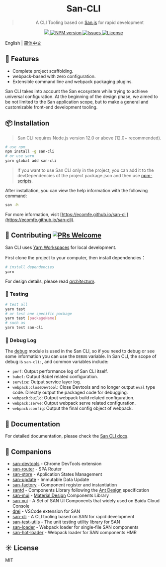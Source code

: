 <div align="center">
    <h1>San-CLI</h1>
    <blockquote>A CLI Tooling based on <a href="https://baidu.github.io/san/">San.js</a> for rapid development</blockquote>
    <a href="https://github.com/ecomfe/san-cli/actions?query=workflow%3A%22Node.js+CI%22">
        <img src="https://github.com/ecomfe/san-cli/workflows/Node.js%20CI/badge.svg">
    </a>
    <a href="https://www.npmjs.com/package/san-cli">
        <img src="http://img.shields.io/npm/v/san-cli.svg?style=flat-square" alt="NPM version">
    </a>
    <a href="https://github.com/ecomfe/san-cli/issues">
        <img src="https://img.shields.io/github/issues/ecomfe/san-cli.svg?style=flat-square" alt="Issues">
    </a>
    <a href="https://www.npmjs.com/package/san-cli">
        <img src="https://img.shields.io/github/license/ecomfe/san-cli.svg?style=flat-square" alt="License">
    </a>
</div>

English | [简体中文](./README-zh_CN.md)

## 🎉 Features

-   Complete project scaffolding.
-   webpack-based with zero configuration.
-   Extensible command line and webpack packaging plugins.

San CLI takes into account the San ecosystem while trying to achieve universal configuration. At the beginning of the design phase, we aimed to be not limited to the San application scope, but to make a general and customizable front-end development tooling.

## 📦 Installation

> San CLI requires Node.js version 12.0 or above (12.0+ recommended).

```bash
# use npm
npm install -g san-cli
# or use yarn
yarn global add san-cli
```

> If you want to use San CLI only in the project, you can add it to the devDependencies of the project package.json and then use [npm-scripts](https://docs.npmjs.com/misc/scripts).

After installation, you can view the help information with the following command:

```bash
san -h
```

For more information, visit [https://ecomfe.github.io/san-cli](https://ecomfe.github.io/san-cli).

## 🤝 Contributing [![PRs Welcome](https://img.shields.io/badge/PRs-welcome-brightgreen.svg?style=flat-square)](https://github.com/ecomfe/san-cli/pulls)

San CLI uses [Yarn Workspaces](https://classic.yarnpkg.com/en/docs/workspaces/) for local development.

First clone the project to your computer, then install dependencies：

```bash
# install dependencies
yarn
```

For design details, please read _[architecture](./docs/architecture.md)_.

### 🔨 Testing

```bash
# test all
yarn test
# or test one specific package
yarn test [packageName]
# such as
yarn test san-cli
```

### 🐛 Debug Log

The [debug](https://npmjs.org/package/debug) module is used in the San CLI, so if you need to debug or see some information you can use the `DEBUG` variable. In San CLI, the scope of debug is `san-cli:`, and common variables include:

-   `perf`: Output performance log of San CLI itself.
-   `babel`: Output Babel related configuration.
-   `service`: Output service layer log.
-   `webpack:closeDevtool`: Close Devtools and no longer output `eval` type code. Directly output the packaged code for debugging.
-   `webpack:build`: Output webpack build related configuration.
-   `webpack:serve`: Output webpack serve related configuration.
-   `webpack:config`: Output the final config object of webpack.

## 📝 Documentation

For detailed documentation, please check the [San CLI docs](./docs/README.md).

## 🍻 Companions

-   [san-devtools](https://github.com/baidu/san-devtools/blob/master/docs/user_guide.md) - Chrome DevTools extension
-   [san-router](https://github.com/baidu/san-router) - SPA Router
-   [san-store](https://github.com/baidu/san-store) - Application States Management
-   [san-update](https://github.com/baidu/san-update) - Immutable Data Update
-   [san-factory](https://github.com/baidu/san-factory) - Component register and instantiation
-   [santd](https://ecomfe.github.io/santd/) - Components Library following the [Ant Design](https://ant.design/) specification
-   [san-mui](https://ecomfe.github.io/san-mui/) - [Material Design](https://www.material.io/) Components Library
-   [san-xui](https://ecomfe.github.io/san-xui/) - A Set of SAN UI Components that widely used on Baidu Cloud Console
-   [drei](https://github.com/ssddi456/drei/) - VSCode extension for SAN
-   [san-cli](https://github.com/ecomfe/san-cli) - A CLI tooling based on SAN for rapid development
-   [san-test-utils](https://github.com/ecomfe/san-test-utils) - The unit testing utility library for SAN
-   [san-loader](https://github.com/ecomfe/san-loader) - Webpack loader for single-file SAN components
-   [san-hot-loader](https://github.com/ecomfe/san-hot-loader) - Webpack loader for SAN components HMR

## ☀️ License

MIT
